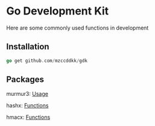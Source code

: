 # Go Development Kit

Here are some commonly used functions in development

## Installation

```go
go get github.com/mzccddkk/gdk
```

## Packages

murmur3: [Usage](./murmur3)

hashx: [Functions](./hashx)

hmacx: [Functions](./hmacx)
